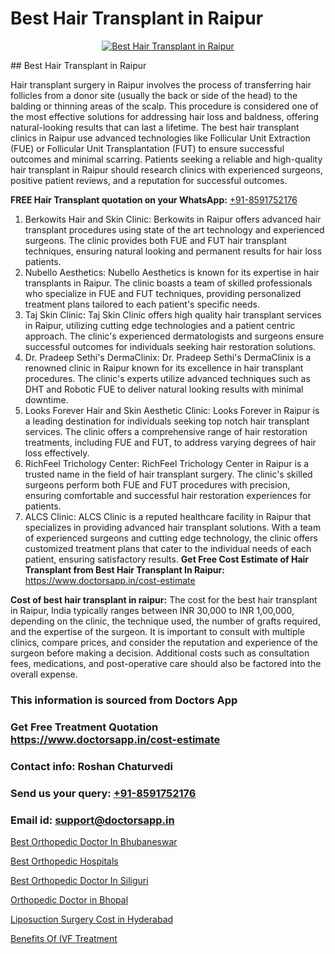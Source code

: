 # Best Hair Transplant in Raipur

<p align="center">
  <a href="https://doctorsapp.co.in/treatment/hair-transplant">
    <img src="https://doctorsapp.co.in/uploads/treatment_image/transplant.jpg" alt="Best Hair Transplant in Raipur">
  </a>
</p>
## Best Hair Transplant in Raipur

Hair transplant surgery in Raipur involves the process of transferring hair follicles from a donor site (usually the back or side of the head) to the balding or thinning areas of the scalp. This procedure is considered one of the most effective solutions for addressing hair loss and baldness, offering natural-looking results that can last a lifetime. The best hair transplant clinics in Raipur use advanced technologies like Follicular Unit Extraction (FUE) or Follicular Unit Transplantation (FUT) to ensure successful outcomes and minimal scarring. Patients seeking a reliable and high-quality hair transplant in Raipur should research clinics with experienced surgeons, positive patient reviews, and a reputation for successful outcomes.

**FREE Hair Transplant quotation on your WhatsApp:**  [+91-8591752176](https://api.whatsapp.com/send?phone=8591752176)

1) Berkowits Hair and Skin Clinic: Berkowits in Raipur offers advanced hair transplant procedures using state of the art technology and experienced surgeons. The clinic provides both FUE and FUT hair transplant techniques, ensuring natural looking and permanent results for hair loss patients.
2) Nubello Aesthetics: Nubello Aesthetics is known for its expertise in hair transplants in Raipur. The clinic boasts a team of skilled professionals who specialize in FUE and FUT techniques, providing personalized treatment plans tailored to each patient's specific needs.
3) Taj Skin Clinic: Taj Skin Clinic offers high quality hair transplant services in Raipur, utilizing cutting edge technologies and a patient centric approach. The clinic's experienced dermatologists and surgeons ensure successful outcomes for individuals seeking hair restoration solutions.
4) Dr. Pradeep Sethi's DermaClinix: Dr. Pradeep Sethi's DermaClinix is a renowned clinic in Raipur known for its excellence in hair transplant procedures. The clinic's experts utilize advanced techniques such as DHT and Robotic FUE to deliver natural looking results with minimal downtime.
5) Looks Forever Hair and Skin Aesthetic Clinic: Looks Forever in Raipur is a leading destination for individuals seeking top notch hair transplant services. The clinic offers a comprehensive range of hair restoration treatments, including FUE and FUT, to address varying degrees of hair loss effectively.
6) RichFeel Trichology Center: RichFeel Trichology Center in Raipur is a trusted name in the field of hair transplant surgery. The clinic's skilled surgeons perform both FUE and FUT procedures with precision, ensuring comfortable and successful hair restoration experiences for patients.
7) ALCS Clinic: ALCS Clinic is a reputed healthcare facility in Raipur that specializes in providing advanced hair transplant solutions. With a team of experienced surgeons and cutting edge technology, the clinic offers customized treatment plans that cater to the individual needs of each patient, ensuring satisfactory results.
**Get Free Cost Estimate of Hair Transplant from Best Hair Transplant In Raipur:** https://www.doctorsapp.in/cost-estimate

**Cost of best hair transplant in raipur:**
The cost for the best hair transplant in Raipur, India typically ranges between INR 30,000 to INR 1,00,000, depending on the clinic, the technique used, the number of grafts required, and the expertise of the surgeon. It is important to consult with multiple clinics, compare prices, and consider the reputation and experience of the surgeon before making a decision. Additional costs such as consultation fees, medications, and post-operative care should also be factored into the overall expense.

### This information is sourced from Doctors App 
### Get Free Treatment Quotation https://www.doctorsapp.in/cost-estimate
### Contact info: Roshan Chaturvedi 
### Send us your query: [+91-8591752176](https://api.whatsapp.com/send?phone=8591752176) 
### Email id: support@doctorsapp.in

[Best Orthopedic Doctor In Bhubaneswar](https://www.linkedin.com/pulse/best-orthopedic-doctor-bhubaneswar-knee-replacement-treatment-l2vxe?trackingId=yh%2BKFhpQ4j1cqVV5cBypXA%3D%3D&lipi=urn%3Ali%3Apage%3Ad_flagship3_company_admin%3B%2FMzkEXxJRqGf2zEVBOlEsA%3D%3D)

[Best Orthopedic Hospitals](https://www.linkedin.com/pulse/best-orthopedic-hospitals-meniscus-tear-treatment-nozme?trackingId=l1m3crgM7MLd0eJhGWS7cg%3D%3D&lipi=urn%3Ali%3Apage%3Ad_flagship3_company_admin%3BYMgSyE7iTb6%2BgQ5kQEIvvw%3D%3D)

[Best Orthopedic Doctor In Siliguri](https://medium.com/@vimalrana22/best-orthopedic-doctor-in-siliguri-7782c32ba57e)

[Orthopedic Doctor in Bhopal](https://medium.com/@kushalrao10/orthopedic-doctor-in-bhopal-0e7949bbde06)

[Liposuction Surgery Cost in Hyderabad](https://doctors-apps.github.io/doctorsapp/liposuction-surgery-cost-in-hyderabad)

[Benefits Of IVF Treatment](https://doctors-apps.github.io/doctorsapp/benefits-of-ivf-treatment)

